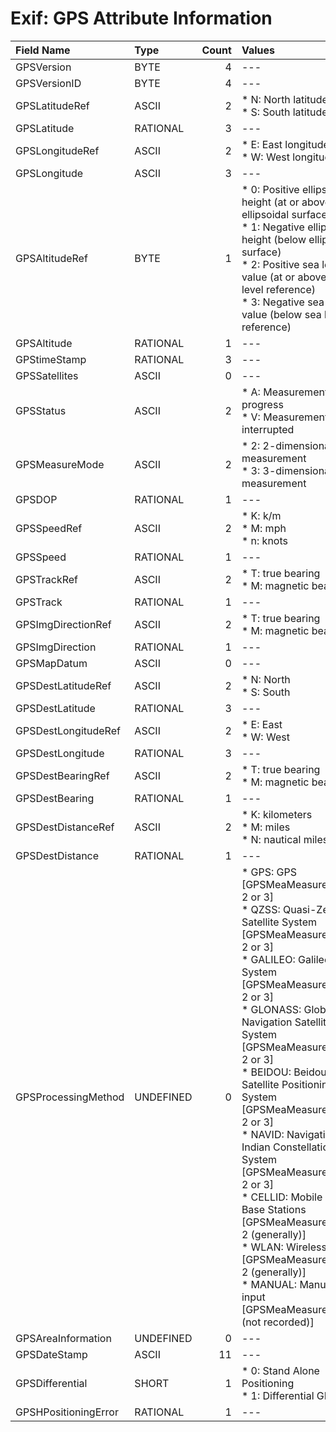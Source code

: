 # Exif: GPS Attribute Information

|Field Name|Type|Count|Values|Default|Separator|
|:---|:---|---:|:---|:---:|:---:|
|GPSVersion|BYTE|4|---|---|.|
|GPSVersionID|BYTE|4|---|2.4.0.0|.|
|GPSLatitudeRef|ASCII|2|* N: North latitude<br />* S: South latitude|None|---|
|GPSLatitude|RATIONAL|3|---|None|---|
|GPSLongitudeRef|ASCII|2|* E: East longitude<br />* W: West longitude|None|---|
|GPSLongitude|ASCII|3|---|None|---|
|GPSAltitudeRef|BYTE|1|* 0: Positive ellipsoidal height (at or above ellipsoidal surface)<br />* 1: Negative ellipsoid height (below ellipsoidal surface)<br />* 2: Positive sea level value (at or above sea level reference)<br />* 3: Negative sea level value (below sea level reference)|0||
|GPSAltitude|RATIONAL|1|---|None|---|
|GPStimeStamp|RATIONAL|3|---|None|---|
|GPSSatellites|ASCII|0|---|None|---|
|GPSStatus|ASCII|2|* A: Measurement in progress<br />* V: Measurement interrupted|None|---|
|GPSMeasureMode|ASCII|2|* 2: 2-dimensional measurement<br />* 3: 3-dimensional measurement|None|---|
|GPSDOP|RATIONAL|1|---|None|---|
|GPSSpeedRef|ASCII|2|* K: k/m<br />* M: mph<br />* n: knots|K|---|
|GPSSpeed|RATIONAL|1|---|None|---|
|GPSTrackRef|ASCII|2|* T: true bearing<br />* M: magnetic bearing|T|---|
|GPSTrack|RATIONAL|1|---|None|---|
|GPSImgDirectionRef|ASCII|2|* T: true bearing<br />* M: magnetic bearing|T|---|
|GPSImgDirection|RATIONAL|1|---|None|---|
|GPSMapDatum|ASCII|0|---|None|---|
|GPSDestLatitudeRef|ASCII|2|* N: North<br />* S: South|None|---|
|GPSDestLatitude|RATIONAL|3|---|None|---|
|GPSDestLongitudeRef|ASCII|2|* E: East<br />* W: West|None|---|
|GPSDestLongitude|RATIONAL|3|---|None|---|
|GPSDestBearingRef|ASCII|2|* T: true bearing<br />* M: magnetic bearing|T|---|
|GPSDestBearing|RATIONAL|1|---|None|---|
|GPSDestDistanceRef|ASCII|2|* K: kilometers<br />* M: miles<br />* N: nautical miles|K|---|
|GPSDestDistance|RATIONAL|1|---|None|---|
|GPSProcessingMethod|UNDEFINED|0|* GPS: GPS [GPSMeaMeasureMode: 2 or 3]<br />* QZSS: Quasi-Zenith Satellite System [GPSMeaMeasureMode: 2 or 3]<br />* GALILEO: Galileo System [GPSMeaMeasureMode: 2 or 3]<br />* GLONASS: Global Navigation Satellite System [GPSMeaMeasureMode: 2 or 3]<br />* BEIDOU: Beidou Satellite Positioning System [GPSMeaMeasureMode: 2 or 3]<br />* NAVID: Navigation Indian Constellation System [GPSMeaMeasureMode: 2 or 3]<br />* CELLID: Mobile Phone Base Stations [GPSMeaMeasureMode: 2 (generally)]<br />* WLAN: Wireless LAN [GPSMeaMeasureMode: 2 (generally)]<br />* MANUAL: Manual input [GPSMeaMeasureMode: (not recorded)]|None|---|
|GPSAreaInformation|UNDEFINED|0|---|None|---|
|GPSDateStamp|ASCII|11|---|None|---|
|GPSDifferential|SHORT|1|* 0: Stand Alone Positioning<br />* 1: Differential GPS|None|---|
|GPSHPositioningError|RATIONAL|1|---|None|---|
